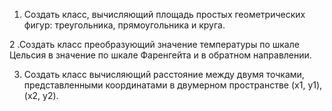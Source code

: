 1. Создать класс, вычисляющий площадь простых геометрических фигур: треугольника, прямоугольника и круга.

2 .Создать класс преобразующий значение температуры по шкале Цельсия в значение по шкале Фаренгейта и в обратном направлении.

3. Создать класс вычисляющий расстояние между двумя точками, представленными координатами в двумерном пространстве (x1, y1), (x2, y2).